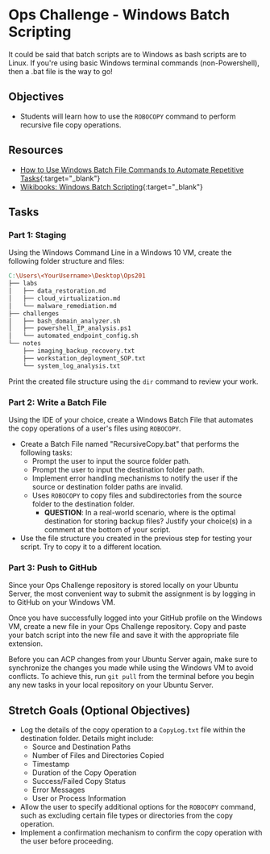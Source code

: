 # Ops Challenge - Windows Batch Scripting

It could be said that batch scripts are to Windows as bash scripts are to Linux. If you're using basic Windows terminal commands (non-Powershell), then a .bat file is the way to go!

## Objectives

- Students will learn how to use the `ROBOCOPY` command to perform recursive file copy operations.

## Resources

- [How to Use Windows Batch File Commands to Automate Repetitive Tasks](https://www.makeuseof.com/tag/use-windows-batch-file-commands-automate-repetitive-tasks/){:target="_blank"}
- [Wikibooks: Windows Batch Scripting](https://en.wikibooks.org/wiki/Windows_Batch_Scripting){:target="_blank"}

## Tasks

### Part 1: Staging

Using the Windows Command Line in a Windows 10 VM, create the following folder structure and files:

```makefile
C:\Users\<YourUsername>\Desktop\Ops201
├── labs
│   ├── data_restoration.md
│   ├── cloud_virtualization.md
│   └── malware_remediation.md
├── challenges
│   ├── bash_domain_analyzer.sh
│   ├── powershell_IP_analysis.ps1
│   └── automated_endpoint_config.sh
└── notes
    ├── imaging_backup_recovery.txt
    ├── workstation_deployment_SOP.txt
    └── system_log_analysis.txt
```
Print the created file structure using the `dir` command to review your work.

### Part 2: Write a Batch File

Using the IDE of your choice, create a Windows Batch File that automates the copy operations of a user's files using `ROBOCOPY`.

- Create a Batch File named "RecursiveCopy.bat" that performs the following tasks:
  - Prompt the user to input the source folder path.
  - Prompt the user to input the destination folder path.
  - Implement error handling mechanisms to notify the user if the source or destination folder paths are invalid.
  - Uses `ROBOCOPY` to copy files and subdirectories from the source folder to the destination folder.
    - **QUESTION**: In a real-world scenario, where is the optimal destination for storing backup files? Justify your choice(s) in a comment at the bottom of your script.
- Use the file structure you created in the previous step for testing your script. Try to copy it to a different location.

### Part 3: Push to GitHub

Since your Ops Challenge repository is stored locally on your Ubuntu Server, the most convenient way to submit the assignment is by logging in to GitHub on your Windows VM.

Once you have successfully logged into your GitHub profile on the Windows VM, create a new file in your Ops Challenge repository. Copy and paste your batch script into the new file and save it with the appropriate file extension.

Before you can ACP changes from your Ubuntu Server again, make sure to synchronize the changes you made while using the Windows VM to avoid conflicts. To achieve this, run `git pull` from the terminal before you begin any new tasks in your local repository on your Ubuntu Server.

## Stretch Goals (Optional Objectives)

- Log the details of the copy operation to a `CopyLog.txt` file within the destination folder. Details might include:
  - Source and Destination Paths
  - Number of Files and Directories Copied
  - Timestamp
  - Duration of the Copy Operation
  - Success/Failed Copy Status
  - Error Messages
  - User or Process Information
- Allow the user to specify additional options for the `ROBOCOPY` command, such as excluding certain file types or directories from the copy operation.
- Implement a confirmation mechanism to confirm the copy operation with the user before proceeding.

